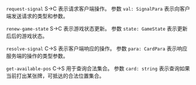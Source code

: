 ``request-signal`` S->C
表示请求客户端操作。
参数 ``val: SignalPara`` 表示向客户端发送请求的类型和参数。

``renew-game-state`` S->C
表示游戏状态更新。
参数 ``state: GameState`` 表示更新后后的游戏状态。

``resolve-signal`` C->S
表示客户端响应的操作。
参数 ``para: CardPara`` 表示响应服务端的操作的类型参数。

``get-available-pos`` C->S
用于查询合法集合。
参数 ``card: string`` 表示查询如果当前打出某张牌，可抵达的合法位置集合。